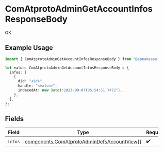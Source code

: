 # ComAtprotoAdminGetAccountInfosResponseBody

OK

## Example Usage

```typescript
import { ComAtprotoAdminGetAccountInfosResponseBody } from "@speakeasy-api/bluesky/models/operations";

let value: ComAtprotoAdminGetAccountInfosResponseBody = {
  infos: [
    {
      did: "<id>",
      handle: "<value>",
      indexedAt: new Date("2023-09-07T05:54:51.747Z"),
    },
  ],
};
```

## Fields

| Field                                                                                                    | Type                                                                                                     | Required                                                                                                 | Description                                                                                              |
| -------------------------------------------------------------------------------------------------------- | -------------------------------------------------------------------------------------------------------- | -------------------------------------------------------------------------------------------------------- | -------------------------------------------------------------------------------------------------------- |
| `infos`                                                                                                  | [components.ComAtprotoAdminDefsAccountView](../../models/components/comatprotoadmindefsaccountview.md)[] | :heavy_check_mark:                                                                                       | N/A                                                                                                      |